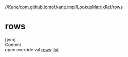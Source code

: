 //[Kane](../../index.md)/[com.github.jomof.kane.impl](../index.md)/[LookupMatrixRef](index.md)/[rows](rows.md)



# rows  
[jvm]  
Content  
open override val [rows](rows.md): [Int](https://kotlinlang.org/api/latest/jvm/stdlib/kotlin/-int/index.html)  



